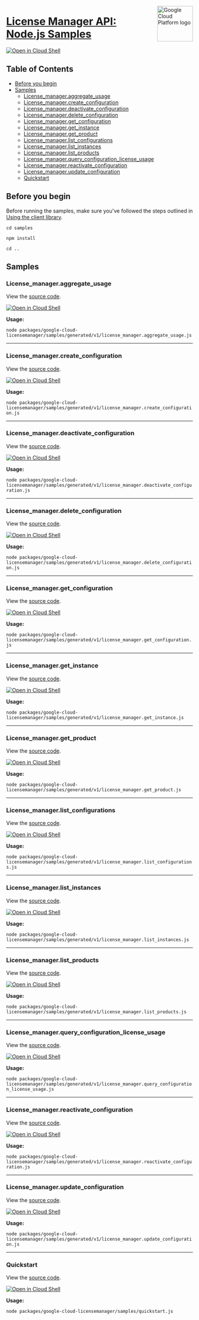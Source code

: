 [//]: # "This README.md file is auto-generated, all changes to this file will be lost."
[//]: # "To regenerate it, use `python -m synthtool`."
<img src="https://avatars2.githubusercontent.com/u/2810941?v=3&s=96" alt="Google Cloud Platform logo" title="Google Cloud Platform" align="right" height="96" width="96"/>

# [License Manager API: Node.js Samples](https://github.com/googleapis/google-cloud-node)

[![Open in Cloud Shell][shell_img]][shell_link]



## Table of Contents

* [Before you begin](#before-you-begin)
* [Samples](#samples)
  * [License_manager.aggregate_usage](#license_manager.aggregate_usage)
  * [License_manager.create_configuration](#license_manager.create_configuration)
  * [License_manager.deactivate_configuration](#license_manager.deactivate_configuration)
  * [License_manager.delete_configuration](#license_manager.delete_configuration)
  * [License_manager.get_configuration](#license_manager.get_configuration)
  * [License_manager.get_instance](#license_manager.get_instance)
  * [License_manager.get_product](#license_manager.get_product)
  * [License_manager.list_configurations](#license_manager.list_configurations)
  * [License_manager.list_instances](#license_manager.list_instances)
  * [License_manager.list_products](#license_manager.list_products)
  * [License_manager.query_configuration_license_usage](#license_manager.query_configuration_license_usage)
  * [License_manager.reactivate_configuration](#license_manager.reactivate_configuration)
  * [License_manager.update_configuration](#license_manager.update_configuration)
  * [Quickstart](#quickstart)

## Before you begin

Before running the samples, make sure you've followed the steps outlined in
[Using the client library](https://github.com/googleapis/google-cloud-node#using-the-client-library).

`cd samples`

`npm install`

`cd ..`

## Samples



### License_manager.aggregate_usage

View the [source code](https://github.com/googleapis/google-cloud-node/blob/main/packages/google-cloud-licensemanager/samples/generated/v1/license_manager.aggregate_usage.js).

[![Open in Cloud Shell][shell_img]](https://console.cloud.google.com/cloudshell/open?git_repo=https://github.com/googleapis/google-cloud-node&page=editor&open_in_editor=packages/google-cloud-licensemanager/samples/generated/v1/license_manager.aggregate_usage.js,samples/README.md)

__Usage:__


`node packages/google-cloud-licensemanager/samples/generated/v1/license_manager.aggregate_usage.js`


-----




### License_manager.create_configuration

View the [source code](https://github.com/googleapis/google-cloud-node/blob/main/packages/google-cloud-licensemanager/samples/generated/v1/license_manager.create_configuration.js).

[![Open in Cloud Shell][shell_img]](https://console.cloud.google.com/cloudshell/open?git_repo=https://github.com/googleapis/google-cloud-node&page=editor&open_in_editor=packages/google-cloud-licensemanager/samples/generated/v1/license_manager.create_configuration.js,samples/README.md)

__Usage:__


`node packages/google-cloud-licensemanager/samples/generated/v1/license_manager.create_configuration.js`


-----




### License_manager.deactivate_configuration

View the [source code](https://github.com/googleapis/google-cloud-node/blob/main/packages/google-cloud-licensemanager/samples/generated/v1/license_manager.deactivate_configuration.js).

[![Open in Cloud Shell][shell_img]](https://console.cloud.google.com/cloudshell/open?git_repo=https://github.com/googleapis/google-cloud-node&page=editor&open_in_editor=packages/google-cloud-licensemanager/samples/generated/v1/license_manager.deactivate_configuration.js,samples/README.md)

__Usage:__


`node packages/google-cloud-licensemanager/samples/generated/v1/license_manager.deactivate_configuration.js`


-----




### License_manager.delete_configuration

View the [source code](https://github.com/googleapis/google-cloud-node/blob/main/packages/google-cloud-licensemanager/samples/generated/v1/license_manager.delete_configuration.js).

[![Open in Cloud Shell][shell_img]](https://console.cloud.google.com/cloudshell/open?git_repo=https://github.com/googleapis/google-cloud-node&page=editor&open_in_editor=packages/google-cloud-licensemanager/samples/generated/v1/license_manager.delete_configuration.js,samples/README.md)

__Usage:__


`node packages/google-cloud-licensemanager/samples/generated/v1/license_manager.delete_configuration.js`


-----




### License_manager.get_configuration

View the [source code](https://github.com/googleapis/google-cloud-node/blob/main/packages/google-cloud-licensemanager/samples/generated/v1/license_manager.get_configuration.js).

[![Open in Cloud Shell][shell_img]](https://console.cloud.google.com/cloudshell/open?git_repo=https://github.com/googleapis/google-cloud-node&page=editor&open_in_editor=packages/google-cloud-licensemanager/samples/generated/v1/license_manager.get_configuration.js,samples/README.md)

__Usage:__


`node packages/google-cloud-licensemanager/samples/generated/v1/license_manager.get_configuration.js`


-----




### License_manager.get_instance

View the [source code](https://github.com/googleapis/google-cloud-node/blob/main/packages/google-cloud-licensemanager/samples/generated/v1/license_manager.get_instance.js).

[![Open in Cloud Shell][shell_img]](https://console.cloud.google.com/cloudshell/open?git_repo=https://github.com/googleapis/google-cloud-node&page=editor&open_in_editor=packages/google-cloud-licensemanager/samples/generated/v1/license_manager.get_instance.js,samples/README.md)

__Usage:__


`node packages/google-cloud-licensemanager/samples/generated/v1/license_manager.get_instance.js`


-----




### License_manager.get_product

View the [source code](https://github.com/googleapis/google-cloud-node/blob/main/packages/google-cloud-licensemanager/samples/generated/v1/license_manager.get_product.js).

[![Open in Cloud Shell][shell_img]](https://console.cloud.google.com/cloudshell/open?git_repo=https://github.com/googleapis/google-cloud-node&page=editor&open_in_editor=packages/google-cloud-licensemanager/samples/generated/v1/license_manager.get_product.js,samples/README.md)

__Usage:__


`node packages/google-cloud-licensemanager/samples/generated/v1/license_manager.get_product.js`


-----




### License_manager.list_configurations

View the [source code](https://github.com/googleapis/google-cloud-node/blob/main/packages/google-cloud-licensemanager/samples/generated/v1/license_manager.list_configurations.js).

[![Open in Cloud Shell][shell_img]](https://console.cloud.google.com/cloudshell/open?git_repo=https://github.com/googleapis/google-cloud-node&page=editor&open_in_editor=packages/google-cloud-licensemanager/samples/generated/v1/license_manager.list_configurations.js,samples/README.md)

__Usage:__


`node packages/google-cloud-licensemanager/samples/generated/v1/license_manager.list_configurations.js`


-----




### License_manager.list_instances

View the [source code](https://github.com/googleapis/google-cloud-node/blob/main/packages/google-cloud-licensemanager/samples/generated/v1/license_manager.list_instances.js).

[![Open in Cloud Shell][shell_img]](https://console.cloud.google.com/cloudshell/open?git_repo=https://github.com/googleapis/google-cloud-node&page=editor&open_in_editor=packages/google-cloud-licensemanager/samples/generated/v1/license_manager.list_instances.js,samples/README.md)

__Usage:__


`node packages/google-cloud-licensemanager/samples/generated/v1/license_manager.list_instances.js`


-----




### License_manager.list_products

View the [source code](https://github.com/googleapis/google-cloud-node/blob/main/packages/google-cloud-licensemanager/samples/generated/v1/license_manager.list_products.js).

[![Open in Cloud Shell][shell_img]](https://console.cloud.google.com/cloudshell/open?git_repo=https://github.com/googleapis/google-cloud-node&page=editor&open_in_editor=packages/google-cloud-licensemanager/samples/generated/v1/license_manager.list_products.js,samples/README.md)

__Usage:__


`node packages/google-cloud-licensemanager/samples/generated/v1/license_manager.list_products.js`


-----




### License_manager.query_configuration_license_usage

View the [source code](https://github.com/googleapis/google-cloud-node/blob/main/packages/google-cloud-licensemanager/samples/generated/v1/license_manager.query_configuration_license_usage.js).

[![Open in Cloud Shell][shell_img]](https://console.cloud.google.com/cloudshell/open?git_repo=https://github.com/googleapis/google-cloud-node&page=editor&open_in_editor=packages/google-cloud-licensemanager/samples/generated/v1/license_manager.query_configuration_license_usage.js,samples/README.md)

__Usage:__


`node packages/google-cloud-licensemanager/samples/generated/v1/license_manager.query_configuration_license_usage.js`


-----




### License_manager.reactivate_configuration

View the [source code](https://github.com/googleapis/google-cloud-node/blob/main/packages/google-cloud-licensemanager/samples/generated/v1/license_manager.reactivate_configuration.js).

[![Open in Cloud Shell][shell_img]](https://console.cloud.google.com/cloudshell/open?git_repo=https://github.com/googleapis/google-cloud-node&page=editor&open_in_editor=packages/google-cloud-licensemanager/samples/generated/v1/license_manager.reactivate_configuration.js,samples/README.md)

__Usage:__


`node packages/google-cloud-licensemanager/samples/generated/v1/license_manager.reactivate_configuration.js`


-----




### License_manager.update_configuration

View the [source code](https://github.com/googleapis/google-cloud-node/blob/main/packages/google-cloud-licensemanager/samples/generated/v1/license_manager.update_configuration.js).

[![Open in Cloud Shell][shell_img]](https://console.cloud.google.com/cloudshell/open?git_repo=https://github.com/googleapis/google-cloud-node&page=editor&open_in_editor=packages/google-cloud-licensemanager/samples/generated/v1/license_manager.update_configuration.js,samples/README.md)

__Usage:__


`node packages/google-cloud-licensemanager/samples/generated/v1/license_manager.update_configuration.js`


-----




### Quickstart

View the [source code](https://github.com/googleapis/google-cloud-node/blob/main/packages/google-cloud-licensemanager/samples/quickstart.js).

[![Open in Cloud Shell][shell_img]](https://console.cloud.google.com/cloudshell/open?git_repo=https://github.com/googleapis/google-cloud-node&page=editor&open_in_editor=packages/google-cloud-licensemanager/samples/quickstart.js,samples/README.md)

__Usage:__


`node packages/google-cloud-licensemanager/samples/quickstart.js`






[shell_img]: https://gstatic.com/cloudssh/images/open-btn.png
[shell_link]: https://console.cloud.google.com/cloudshell/open?git_repo=https://github.com/googleapis/google-cloud-node&page=editor&open_in_editor=samples/README.md
[product-docs]: https://cloud.google.com/compute/docs/instances/windows/ms-licensing
